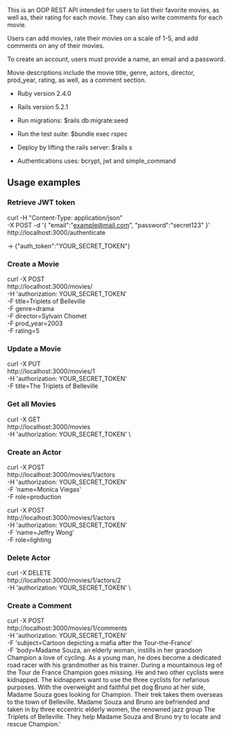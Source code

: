 This is an OOP REST API intended for users to list their favorite movies, as well as, their rating for each movie. They can also write comments for each movie.

Users can add movies, rate their movies on a scale of 1-5, and add comments on any of their movies.

To create an account, users must provide a name, an email and a password.

Movie descriptions include the movie title, genre, actors, director, prod_year, rating, as well, as a comment section.

* Ruby version
2.4.0

* Rails version
5.2.1

* Run migrations: $rails db:migrate:seed

* Run the test suite: $bundle exec rspec

* Deploy by lifting the rails server: $rails s

* Authentications uses: bcrypt, jwt and simple_command

## Usage examples

### Retrieve JWT token
curl -H "Content-Type: application/json" \
    -X POST -d '{
    "email":"example@mail.com",
    "password":"secret123"
    }' http://localhost:3000/authenticate

-> {"auth_token":"YOUR_SECRET_TOKEN"}

### Create a Movie
curl -X POST \
  http://localhost:3000/movies/ \
  -H 'authorization: YOUR_SECRET_TOKEN' \
  -F title=Triplets of Belleville \
  -F genre=drama \
  -F director=Sylvain Chomet \
  -F prod_year=2003 \
  -F rating=5

### Update a Movie
curl -X PUT \
  http://localhost:3000/movies/1 \
  -H 'authorization: YOUR_SECRET_TOKEN' \
  -F title=The Triplets of Belleville


### Get all Movies
curl -X GET \
  http://localhost:3000/movies \
  -H 'authorization: YOUR_SECRET_TOKEN' \

### Create an Actor
curl -X POST \
  http://localhost:3000/movies/1/actors \
  -H 'authorization: YOUR_SECRET_TOKEN' \
  -F 'name=Monica Viegas' \
  -F role=production

curl -X POST \
  http://localhost:3000/movies/1/actors \
  -H 'authorization: YOUR_SECRET_TOKEN' \
  -F 'name=Jeffry Wong' \
  -F role=lighting

### Delete Actor
curl -X DELETE \
  http://localhost:3000/movies/1/actors/2 \
  -H 'authorization: YOUR_SECRET_TOKEN' \

### Create a Comment
curl -X POST \
  http://localhost:3000/movies/1/comments \
  -H 'authorization: YOUR_SECRET_TOKEN' \
  -F 'subject=Cartoon depicting a mafia after the Tour-the-France' \
  -F 'body=Madame Souza, an elderly woman, instills in her grandson Champion a love of cycling. As a young man, he does become a dedicated road racer with his grandmother as his trainer. During a mountainous leg of the Tour de France Champion goes missing. He and two other cyclists were kidnapped. The kidnappers want to use the three cyclists for nefarious purposes. With the overweight and faithful pet dog Bruno at her side, Madame Souza goes looking for Champion. Their trek takes them overseas to the town of Belleville. Madame Souza and Bruno are befriended and taken in by three eccentric elderly women, the renowned jazz group The Triplets of Belleville. They help Madame Souza and Bruno try to locate and rescue Champion.'



